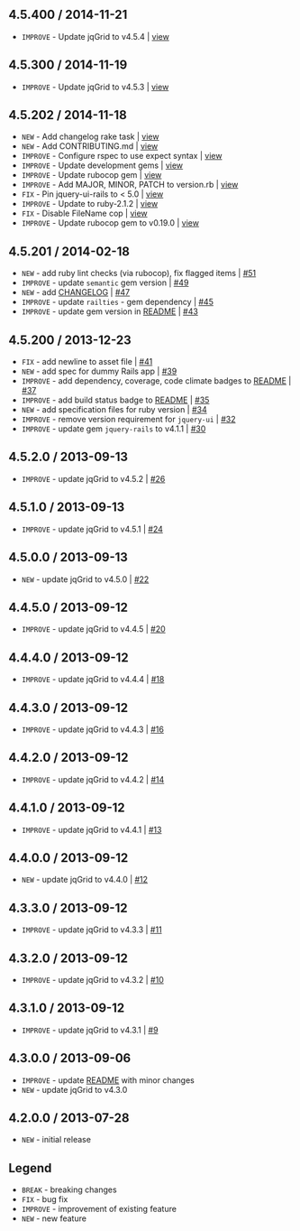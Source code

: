 4.5.400 / 2014-11-21
--------------------

- `IMPROVE` - Update jqGrid to v4.5.4 | [view](https://github.com/jhx/gem-jqgrid-jquery-rails/commit/063c3ad)


4.5.300 / 2014-11-19
--------------------

- `IMPROVE` - Update jqGrid to v4.5.3 | [view](https://github.com/jhx/gem-jqgrid-jquery-rails/commit/65fffc8)


4.5.202 / 2014-11-18
--------------------

- `NEW` - Add changelog rake task | [view](https://github.com/jhx/gem-jqgrid-jquery-rails/commit/ecdeb3b)
- `NEW` - Add CONTRIBUTING.md | [view](https://github.com/jhx/gem-jqgrid-jquery-rails/commit/003ca97)
- `IMPROVE` - Configure rspec to use expect syntax | [view](https://github.com/jhx/gem-jqgrid-jquery-rails/commit/912dace)
- `IMPROVE` - Update development gems | [view](https://github.com/jhx/gem-jqgrid-jquery-rails/commit/6b2df95)
- `IMPROVE` - Update rubocop gem | [view](https://github.com/jhx/gem-jqgrid-jquery-rails/commit/06fadb4)
- `IMPROVE` - Add MAJOR, MINOR, PATCH to version.rb | [view](https://github.com/jhx/gem-jqgrid-jquery-rails/commit/058e5c2)
- `FIX` - Pin jquery-ui-rails to < 5.0 | [view](https://github.com/jhx/gem-jqgrid-jquery-rails/commit/ec0b369)
- `IMPROVE` - Update to ruby-2.1.2 | [view](https://github.com/jhx/gem-jqgrid-jquery-rails/commit/7f103cb)
- `FIX` - Disable FileName cop | [view](https://github.com/jhx/gem-jqgrid-jquery-rails/commit/47d5d0a)
- `IMPROVE` - Update rubocop gem to v0.19.0 | [view](https://github.com/jhx/gem-jqgrid-jquery-rails/commit/b7c6db8)


4.5.201 / 2014-02-18
--------------------

- `NEW` - add ruby lint checks (via rubocop), fix flagged items | [#51][]
- `IMPROVE` - update `semantic` gem version | [#49][]
- `NEW` - add [CHANGELOG](CHANGELOG.md) | [#47][]
- `IMPROVE` - update `railties` - gem dependency | [#45][]
- `IMPROVE` - update gem version in [README](README.md) | [#43][]


4.5.200 / 2013-12-23
--------------------

- `FIX` - add newline to asset file | [#41][]
- `NEW` - add spec for dummy Rails app | [#39][]
- `IMPROVE` - add dependency, coverage, code climate badges to [README](README.md) | [#37][]
- `IMPROVE` - add build status badge to [README](README.md) | [#35][]
- `NEW` - add specification files for ruby version | [#34][]
- `IMPROVE` - remove version requirement for `jquery-ui` | [#32][]
- `IMPROVE` - update gem `jquery-rails` to v4.1.1 | [#30][]


4.5.2.0 / 2013-09-13
--------------------

- `IMPROVE` - update jqGrid to v4.5.2 | [#26][]


4.5.1.0 / 2013-09-13
--------------------

- `IMPROVE` - update jqGrid to v4.5.1 | [#24][]


4.5.0.0 / 2013-09-13
--------------------

- `NEW` - update jqGrid to v4.5.0 | [#22][]


4.4.5.0 / 2013-09-12
--------------------

- `IMPROVE` - update jqGrid to v4.4.5 | [#20][]


4.4.4.0 / 2013-09-12
--------------------

- `IMPROVE` - update jqGrid to v4.4.4 | [#18][]


4.4.3.0 / 2013-09-12
--------------------

- `IMPROVE` - update jqGrid to v4.4.3 | [#16][]


4.4.2.0 / 2013-09-12
--------------------

- `IMPROVE` - update jqGrid to v4.4.2 | [#14][]


4.4.1.0 / 2013-09-12
--------------------

- `IMPROVE` - update jqGrid to v4.4.1 | [#13][]


4.4.0.0 / 2013-09-12
--------------------

- `NEW` - update jqGrid to v4.4.0 | [#12][]


4.3.3.0 / 2013-09-12
--------------------

- `IMPROVE` - update jqGrid to v4.3.3 | [#11][]


4.3.2.0 / 2013-09-12
--------------------

- `IMPROVE` - update jqGrid to v4.3.2 | [#10][]


4.3.1.0 / 2013-09-12
--------------------

- `IMPROVE` - update jqGrid to v4.3.1 | [#9][]


4.3.0.0 / 2013-09-06
--------------------

- `IMPROVE` - update [README](README.md) with minor changes
- `NEW` - update jqGrid to v4.3.0


4.2.0.0 / 2013-07-28
--------------------

- `NEW` - initial release


Legend
------

- `BREAK`   - breaking changes
- `FIX`     - bug fix
- `IMPROVE` - improvement of existing feature
- `NEW`     - new feature

<!--- The following link definition list is generated by PimpMyChangelog --->
[#9]: https://github.com/jhx/gem-jqgrid-jquery-rails/issues/9
[#10]: https://github.com/jhx/gem-jqgrid-jquery-rails/issues/10
[#11]: https://github.com/jhx/gem-jqgrid-jquery-rails/issues/11
[#12]: https://github.com/jhx/gem-jqgrid-jquery-rails/issues/12
[#13]: https://github.com/jhx/gem-jqgrid-jquery-rails/issues/13
[#14]: https://github.com/jhx/gem-jqgrid-jquery-rails/issues/14
[#16]: https://github.com/jhx/gem-jqgrid-jquery-rails/issues/16
[#18]: https://github.com/jhx/gem-jqgrid-jquery-rails/issues/18
[#20]: https://github.com/jhx/gem-jqgrid-jquery-rails/issues/20
[#22]: https://github.com/jhx/gem-jqgrid-jquery-rails/issues/22
[#24]: https://github.com/jhx/gem-jqgrid-jquery-rails/issues/24
[#26]: https://github.com/jhx/gem-jqgrid-jquery-rails/issues/26
[#30]: https://github.com/jhx/gem-jqgrid-jquery-rails/issues/30
[#32]: https://github.com/jhx/gem-jqgrid-jquery-rails/issues/32
[#34]: https://github.com/jhx/gem-jqgrid-jquery-rails/issues/34
[#35]: https://github.com/jhx/gem-jqgrid-jquery-rails/issues/35
[#37]: https://github.com/jhx/gem-jqgrid-jquery-rails/issues/37
[#39]: https://github.com/jhx/gem-jqgrid-jquery-rails/issues/39
[#41]: https://github.com/jhx/gem-jqgrid-jquery-rails/issues/41
[#43]: https://github.com/jhx/gem-jqgrid-jquery-rails/issues/43
[#45]: https://github.com/jhx/gem-jqgrid-jquery-rails/issues/45
[#47]: https://github.com/jhx/gem-jqgrid-jquery-rails/issues/47
[#49]: https://github.com/jhx/gem-jqgrid-jquery-rails/issues/49
[#51]: https://github.com/jhx/gem-jqgrid-jquery-rails/issues/51
